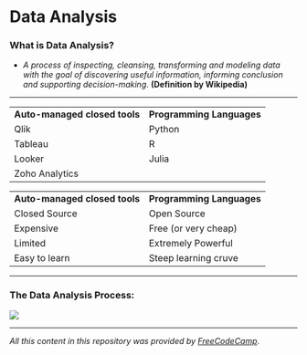 # Data Analysis

<h3>What is Data Analysis?</h3>

- _A process of inspecting, cleansing, transforming and modeling data with the goal of discovering useful information, informing conclusion and supporting decision-making_.  **(Definition by Wikipedia)**

<hr>

<table align="center">
    <tr>
        <td><strong>Auto-managed closed tools</strong></td>
        <td><strong>Programming Languages</strong></td>
    </tr>
    <tr>
        <td>Qlik</td>
        <td>Python</td>
    </tr>
    <tr>
        <td>Tableau</td>
        <td>R</td>
    </tr>
    <tr>
        <td>Looker</td>
        <td>Julia</td>
    </tr>
    <tr>
        <td>Zoho Analytics</td>
        <td></td>
    </tr>
</table>

<table align="center">
    <tr>
        <td><strong>Auto-managed closed tools</strong></td>
        <td><strong>Programming Languages</strong></td>
    </tr>
    <tr>
        <td>Closed Source</td>
        <td>Open Source</td>
    </tr>
    <tr>
        <td>Expensive</td>
        <td>Free (or very cheap)</td>
    </tr>
    <tr>
        <td>Limited</td>
        <td>Extremely Powerful</td>
    </tr>
    <tr>
        <td>Easy to learn</td>
        <td>Steep learning cruve</td>
    </tr>
</table>

<hr>

<h3>The Data Analysis Process:</h3>
<img src="https://github.com/AfonsoPaula/Data-Analysis/assets/67978137/dd98c1e8-96da-4cc9-a448-e95c35890a2f">

<hr>
<p><em>All this content in this repository was provided by <a target="_blank" href="https://www.freecodecamp.org/" >FreeCodeCamp</a></em>.</p>
